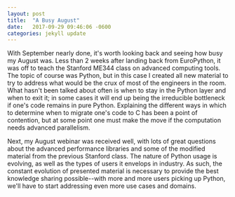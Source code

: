 ```yaml
---
layout: post
title:  "A Busy August"
date:   2017-09-29 09:46:06 -0600
categories: jekyll update
---
```


With September nearly done, it's worth looking back and seeing how busy my August was.  Less than 2 weeks after landing back from EuroPython, it was off to teach the Stanford ME344 class on advanced computing tools.  The topic of course was Python, but in this case I created all new material to try to address what would be the crux of most of the engineers in the room.  What hasn't been talked about often is when to stay in the Python layer and when to exit it; in some cases it will end up being the irreducible bottleneck if one's code remains in pure Python.  Explaining the different ways in which to determine when to migrate one's code to C has been a point of contention, but at some point one must make the move if the computation needs advanced parallelism.

Next, my August webinar was received well, with lots of great questions about the advanced performance libraries and some of the modified material from the previous Stanford class.  The nature of Python usage is evolving, as well as the types of users it envelops in industry.  As such, the constant evolution of presented material is necessary to provide the best knowledge sharing possible--with more and more users picking up Python, we'll have to start addressing even more use cases and domains.
